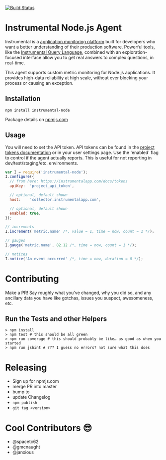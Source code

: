 [![Build Status](https://travis-ci.org/Instrumental/instrumental-node.svg?branch=master)](https://travis-ci.org/Instrumental/instrumental-node)

# Instrumental Node.js  Agent

Instrumental is a [application monitoring platform](https://instrumentalapp.com) built for developers who want a better understanding of their production software. Powerful tools, like the [Instrumental Query Language](https://instrumentalapp.com/docs/query-language), combined with an exploration-focused interface allow you to get real answers to complex questions, in real-time.

This agent supports custom metric monitoring for Node.js applications. It provides high-data reliability at high scale, without ever blocking your process or causing an exception. 

## Installation

````shell
npm install instrumental-node
````

Package details on [npmjs.com](https://www.npmjs.com/package/instrumental-node)

## Usage

You will need to set the API token. API tokens can be found in the [project tokens documentation](https://instrumentalapp.com/docs/tokens) or in your user settings page. Use the 'enabled' flag to control if the agent actually reports. This is useful for not reporting in dev/test/staging/etc. environments.

````javascript
var I = require('instrumental-node');
I.configure({
  // from here: https://instrumentalapp.com/docs/tokens
  apiKey:  'project_api_token',

  // optional, default shown
  host:    'collector.instrumentalapp.com',

  // optional, default shown
  enabled: true,
});

// increments
I.increment('metric.name' /*, value = 1, time = now, count = 1 */);

// gauges
I.gauge('metric.name', 82.12 /*, time = now, count = 1 */);

// notices
I.notice('An event occurred' /*, time = now, duration = 0 */);
````


# Contributing

Make a PR! Say roughly what you've changed, why you did so, and any ancillary data you have like gotchas, issues you suspect, awesomeness, etc.

## Run the Tests and other Helpers

```
> npm install
> npm test # this should be all green
> npm run coverage # this should probably be like… as good as when you started
> npm run jshint # ??? I guess no errors? not sure what this does
```

# Releasing

* Sign up for npmjs.com
* merge PR into master
* bump to <version>
* update Changelog
* `npm publish`
* `git tag <version>`

# Cool Contributors :sunglasses:

* @spacetc62
* @gmcnaught
* @janxious
